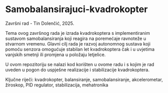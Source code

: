 # Samobalansirajuci-kvadrokopter
Završni rad - Tin Dolenčić, 2025. <br>

Tema ovog završnog rada je izrada kvadrokoptera s implementiranim sustavom samobalansiranja koji reagira na poremećaje ravnoteže u stvarnom vremenu. Glavni cilj rada je razvoj autonomnog sustava koji pomoću senzora omogućuje stabilan let kvadrokoptera čak i u uvjetima vanjskih smetnji ili promjena u položaju letjelice. <br>

U ovom repozitoriju se nalazi kod korišten u ovome radu i s kojim je rad uveden u pogon do uspješne realizacije i stabilizacije kvadrokoptera.

Ključne riječi: kvadrokopter, balansiranje, samobalansiranje, akcelerometar, žiroskop, PID regulator, stabilizacija, mehatronika
